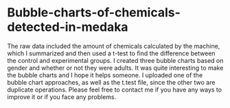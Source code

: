# Bubble-charts-of-chemicals-detected-in-medaka
The raw data included the amount of chemicals calculated by the machine, which I summarized and then used a t-test to find the difference between the control and experimental groups. I created three bubble charts based on gender and whether or not they were adults. It was quite interesting to make the bubble charts and I hope it helps someone.
I uploaded one of the bubble chart approaches, as well as the t.test file, since the other two are duplicate operations.
Please feel free to contact me if you have any ways to improve it or if you face any problems.
